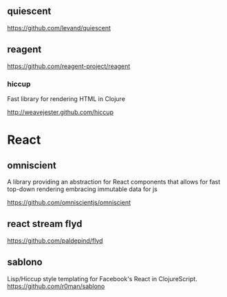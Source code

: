 ## quiescent
https://github.com/levand/quiescent

## reagent
https://github.com/reagent-project/reagent

### hiccup

Fast library for rendering HTML in Clojure 

http://weavejester.github.com/hiccup


# React

## omniscient
A library providing an abstraction for React components that allows for fast top-down rendering embracing immutable data for js

https://github.com/omniscientjs/omniscient

## react stream flyd
https://github.com/paldepind/flyd


## sablono
Lisp/Hiccup style templating for Facebook's React in ClojureScript.
https://github.com/r0man/sablono